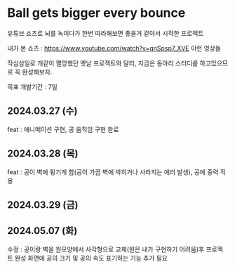 # Ball gets bigger every bounce

유튜브 쇼츠로 뇌를 녹이다가 한번 따라해보면 좋을거 같아서 시작한 프로젝트

내가 본 쇼츠 :
https://www.youtube.com/watch?v=qnSpsp7_XVE
이런 영상들

작심삼일로 개같이 멸망했던 옛날 프로젝트와 달리, 지금은 동아리 스터디를 하고있으므로 꼭 완성해보자.

목표 개발기간 : 7일

## 2024.03.27 (수)

feat : 애니메이션 구현, 공 움직임 구현 완료

## 2024.03.28 (목)

feat : 공이 벽에 튕기게 함(공이 가끔 벽에 박히거나 사라지는 에러 발생), 공에 중력 적용

## 2024.03.29 (금)

## 2024.05.07 (화)

수정 : 공이랑 벽을 원모양에서 사각형으로 교체(원은 내가 구현하기 어려움)후 프로젝트 완성
화면에 공의 크기 및 공의 속도 표기하는 기능 추가 필요
